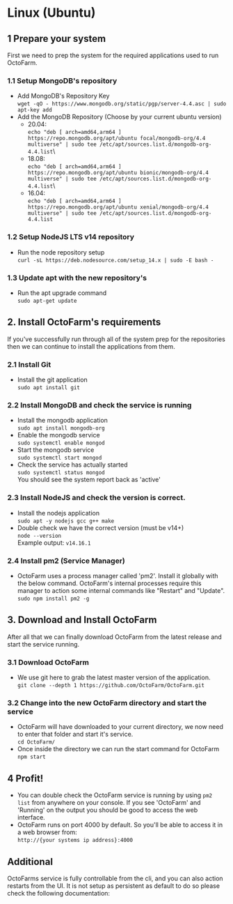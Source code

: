 # Linux (Ubuntu)

## 1 Prepare your system
First we need to prep the system for the required applications used to run OctoFarm.

### 1.1 Setup MongoDB's repository
- Add MongoDB's Repository Key\
`wget -qO - https://www.mongodb.org/static/pgp/server-4.4.asc | sudo apt-key add`
- Add the MongoDB Repository (Choose by your current ubuntu version)
    - 20.04:\
`echo "deb [ arch=amd64,arm64 ] https://repo.mongodb.org/apt/ubuntu focal/mongodb-org/4.4 multiverse" | sudo tee /etc/apt/sources.list.d/mongodb-org-4.4.list`\
    - 18.08:\
`echo "deb [ arch=amd64,arm64 ] https://repo.mongodb.org/apt/ubuntu bionic/mongodb-org/4.4 multiverse" | sudo tee /etc/apt/sources.list.d/mongodb-org-4.4.list`\
    - 16.04:\
`echo "deb [ arch=amd64,arm64 ] https://repo.mongodb.org/apt/ubuntu xenial/mongodb-org/4.4 multiverse" | sudo tee /etc/apt/sources.list.d/mongodb-org-4.4.list`

### 1.2 Setup NodeJS LTS v14 repository
- Run the node repository setup\
`curl -sL https://deb.nodesource.com/setup_14.x | sudo -E bash -`

### 1.3 Update apt with the new repository's
- Run the apt upgrade command\
`sudo apt-get update`

## 2. Install OctoFarm's requirements
If you've successfully run through all of the system prep for the repositories then we can continue to install the applications from them.

### 2.1 Install Git 
- Install the git application\
`sudo apt install git`

### 2.2 Install MongoDB and check the service is running
- Install the mongodb application\
`sudo apt install mongodb-org`
- Enable the mongodb service\
`sudo systemctl enable mongod`
- Start the mongodb service\
`sudo systemctl start mongod`
- Check the service has actually started\
`sudo systemctl status mongod`\
You should see the system report back as 'active'

### 2.3 Install NodeJS and check the version is correct.
- Install the nodejs application\
`sudo apt -y nodejs gcc g++ make`
- Double check we have the correct version (must be v14+)\
`node --version`\
Example output: `v14.16.1`

### 2.4 Install pm2 (Service Manager)
- OctoFarm uses a process manager called 'pm2'. Install it globally with the below command. OctoFarm's internal processes require this manager to action some internal commands like "Restart" and "Update".\
`sudo npm install pm2 -g`

## 3. Download and Install OctoFarm
After all that we can finally download OctoFarm from the latest release and start the service running. 

### 3.1 Download OctoFarm
- We use git here to grab the latest master version of the application.\
`git clone --depth 1 https://github.com/OctoFarm/OctoFarm.git`

### 3.2 Change into the new OctoFarm directory and start the service
- OctoFarm will have downloaded to your current directory, we now need to enter that folder and start it's service.\
`cd OctoFarm/`
- Once inside the directory we can run the start command for OctoFarm\
`npm start`

## 4 Profit!
- You can double check the OctoFarm service is running by using `pm2 list` from anywhere on your console. If you see 'OctoFarm' and 'Running' on the output you should be good to access the web interface. 
- OctoFarm runs on port 4000 by default. So you'll be able to access it in a web browser from:\
`http://{your systems ip address}:4000`

## Additional
OctoFarms service is fully controllable from the cli, and you can also action restarts from the UI. It is not setup as persistent as default to do so please check the following documentation:
